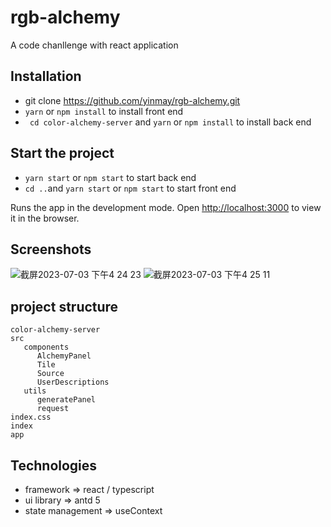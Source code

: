 # rgb-alchemy

A code chanllenge with react application

## Installation

- git clone https://github.com/yinmay/rgb-alchemy.git
- `yarn` or `npm install` to install front end
- ` cd color-alchemy-server` and `yarn` or `npm install` to install back end

## Start the project

- `yarn start` or `npm start` to start back end
- `cd ..`and `yarn start` or `npm start` to start front end

Runs the app in the development mode.
Open [http://localhost:3000](http://localhost:3000) to view it in the browser.

## Screenshots

![截屏2023-07-03 下午4 24 23](https://github.com/yinmay/rgb-alchemy/assets/19668928/891549e2-e10c-4569-b759-ed40e23473ce)
![截屏2023-07-03 下午4 25 11](https://github.com/yinmay/rgb-alchemy/assets/19668928/e49f0222-092f-46fb-ac01-7360df07c396)

## project structure

```
color-alchemy-server
src
   components
      AlchemyPanel
      Tile
      Source
      UserDescriptions
   utils
      generatePanel
      request
index.css
index
app
```

## Technologies

- framework => react / typescript
- ui library => antd 5
- state management => useContext
